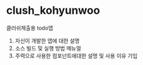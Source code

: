 # clush_kohyunwoo
 클러쉬제출용 todo앱


1. 자신이 개발한 앱에 대한 설명
2. 소스 빌드 및 실행 방법 메뉴얼
3. 주력으로 사용한 컴포넌트에대한 설명 및 사용 이유 기입